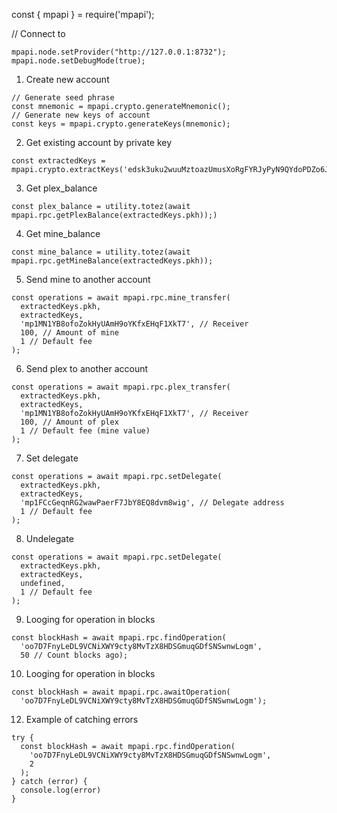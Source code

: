 const { mpapi } = require('mpapi');

// Connect to 
<pre><code>mpapi.node.setProvider("http://127.0.0.1:8732");
mpapi.node.setDebugMode(true);</code></pre>

1. Create new account
<pre><code>// Generate seed phrase
const mnemonic = mpapi.crypto.generateMnemonic();
// Generate new keys of account
const keys = mpapi.crypto.generateKeys(mnemonic);</code></pre>

2. Get existing account by private key
<pre><code>const extractedKeys = mpapi.crypto.extractKeys('edsk3uku2wuuMztoazUmusXoRgFYRJyPyN9QYdoPDZo6JEKM3QMd5t');</code></pre>

3. Get plex_balance
<pre><code>const plex_balance = utility.totez(await mpapi.rpc.getPlexBalance(extractedKeys.pkh));)</code></pre>

4. Get mine_balance
<pre><code>const mine_balance = utility.totez(await mpapi.rpc.getMineBalance(extractedKeys.pkh));</code></pre>

5. Send mine to another account
<pre><code>const operations = await mpapi.rpc.mine_transfer(
  extractedKeys.pkh, 
  extractedKeys, 
  'mp1MN1YB8ofoZokHyUAmH9oYKfxEHqF1XkT7', // Receiver
  100, // Amount of mine
  1 // Default fee
);</code></pre>

6. Send plex to another account
<pre><code>const operations = await mpapi.rpc.plex_transfer(
  extractedKeys.pkh, 
  extractedKeys, 
  'mp1MN1YB8ofoZokHyUAmH9oYKfxEHqF1XkT7', // Receiver
  100, // Amount of plex
  1 // Default fee (mine value)
);</code></pre>

7. Set delegate
<pre><code>const operations = await mpapi.rpc.setDelegate(
  extractedKeys.pkh, 
  extractedKeys, 
  'mp1FCcGeqnRG2wawPaerF7JbY8EQ8dvm8wig', // Delegate address
  1 // Default fee
);</code></pre>

8. Undelegate
<pre><code>const operations = await mpapi.rpc.setDelegate(
  extractedKeys.pkh, 
  extractedKeys, 
  undefined, 
  1 // Default fee
);</code></pre>

9. Looging for operation in blocks
<pre><code>const blockHash = await mpapi.rpc.findOperation(
  'oo7D7FnyLeDL9VCNiXWY9cty8MvTzX8HDSGmuqGDfSNSwnwLogm',
  50 // Count blocks ago);</code></pre>

10. Looging for operation in blocks
<pre><code>const blockHash = await mpapi.rpc.awaitOperation(
  'oo7D7FnyLeDL9VCNiXWY9cty8MvTzX8HDSGmuqGDfSNSwnwLogm');</code></pre>

12. Example of catching errors
<pre><code>try {
  const blockHash = await mpapi.rpc.findOperation(
    'oo7D7FnyLeDL9VCNiXWY9cty8MvTzX8HDSGmuqGDfSNSwnwLogm',
    2
  );
} catch (error) {
  console.log(error)
}</code></pre>
